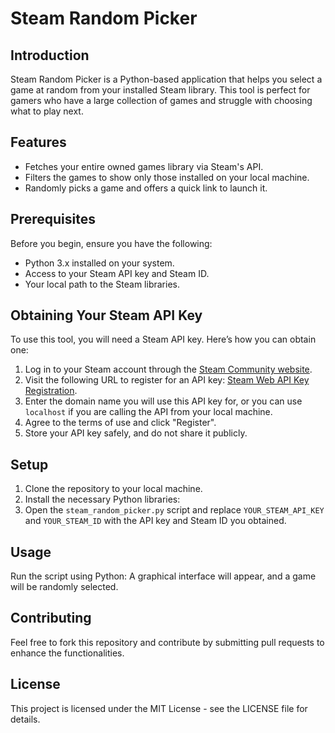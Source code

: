 # Steam Random Picker

## Introduction
Steam Random Picker is a Python-based application that helps you select a game at random from your installed Steam library. This tool is perfect for gamers who have a large collection of games and struggle with choosing what to play next.

## Features
- Fetches your entire owned games library via Steam's API.
- Filters the games to show only those installed on your local machine.
- Randomly picks a game and offers a quick link to launch it.

## Prerequisites
Before you begin, ensure you have the following:
- Python 3.x installed on your system.
- Access to your Steam API key and Steam ID.
- Your local path to the Steam libraries.

## Obtaining Your Steam API Key
To use this tool, you will need a Steam API key. Here’s how you can obtain one:
1. Log in to your Steam account through the [Steam Community website](https://steamcommunity.com/).
2. Visit the following URL to register for an API key: [Steam Web API Key Registration](https://steamcommunity.com/dev/apikey).
3. Enter the domain name you will use this API key for, or you can use `localhost` if you are calling the API from your local machine.
4. Agree to the terms of use and click "Register".
5. Store your API key safely, and do not share it publicly.

## Setup
1. Clone the repository to your local machine.
2. Install the necessary Python libraries:
3. Open the `steam_random_picker.py` script and replace `YOUR_STEAM_API_KEY` and `YOUR_STEAM_ID` with the API key and Steam ID you obtained.

## Usage
Run the script using Python:
A graphical interface will appear, and a game will be randomly selected.

## Contributing
Feel free to fork this repository and contribute by submitting pull requests to enhance the functionalities.

## License
This project is licensed under the MIT License - see the LICENSE file for details.
